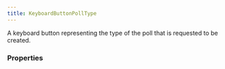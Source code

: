 ```yaml
---
title: KeyboardButtonPollType
---
```


A keyboard button representing the type of the poll that is requested to be created.

### Properties



